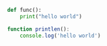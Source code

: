 ```py
def func():
    print("hello world")

```
```js
function printlen():
    console.log('hello world')
```



